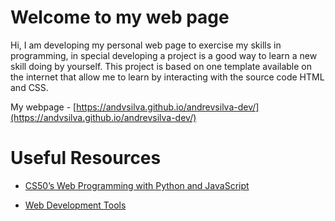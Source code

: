 # Welcome to my web page  

Hi, I am developing my personal web page to exercise my skills in programming, in special developing a project is
a good way to learn a new skill doing by yourself. This
project is based on one template available on the internet
that allow me to learn by interacting with the source code
HTML and CSS.

My webpage - [https://andvsilva.github.io/andrevsilva-dev/](https://andvsilva.github.io/andrevsilva-dev/)


# Useful Resources

- [CS50’s Web Programming with Python and JavaScript](https://cs50.harvard.edu/web/2020/)

- [Web Development Tools](https://github.com/zero-to-mastery/resources/blob/master/WebDevTools.md)